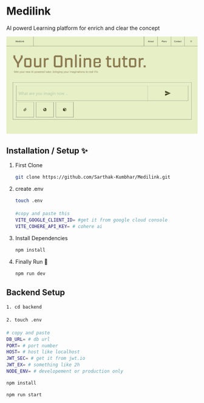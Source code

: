 # Medilink

AI powerd Learning platform for enrich and clear the concept

![Interface](src/assets/interface.webp)

## Installation / Setup ✨

1. First Clone
    ```bash
    git clone https://github.com/Sarthak-Kumbhar/Medilink.git
2. create .env
    ```bash
    touch .env

    #copy and paste this
    VITE_GOOGLE_CLIENT_ID= #get it from google cloud console
    VITE_COHERE_API_KEY= # cohere ai
3. Install Dependencies
    ```bash
    npm install
4. Finally Run 🎉
    ```bash
    npm run dev
## Backend Setup

```bash
1. cd backend 
    
2. touch .env

# copy and paste
DB_URL= # db url
PORT= # port number
HOST= # host like localhost
JWT_SEC= # get it from jwt.io
JWT_EX= # something like 2h
NODE_ENV= # developement or production only
```
```bash
npm install
```
```bash
npm run start
```